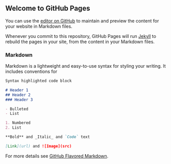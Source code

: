 <link rel="stylesheet" href="css/social-circles.min.css">

## Welcome to GitHub Pages

You can use the [editor on GitHub](https://github.com/nonstoptimm/nonstoptimm.github.io/edit/master/index.md) to maintain and preview the content for your website in Markdown files.

Whenever you commit to this repository, GitHub Pages will run [Jekyll](https://jekyllrb.com/) to rebuild the pages in your site, from the content in your Markdown files.

### Markdown

Markdown is a lightweight and easy-to-use syntax for styling your writing. It includes conventions for

```markdown
Syntax highlighted code block

# Header 1
## Header 2
### Header 3

- Bulleted
- List

1. Numbered
2. List

**Bold** and _Italic_ and `Code` text

[Link](url) and ![Image](src)
```

For more details see [GitHub Flavored Markdown](https://guides.github.com/features/mastering-markdown/).

<a class="icon-twitter social-button color" href="https://twitter.com/nonstoptimm"></a>
<a class="icon-linkedin social-button color" href="https://linkedin.com/timmwalz"></a>
